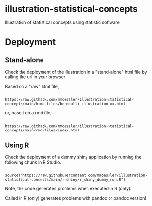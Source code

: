 # illustration-statistical-concepts

Illustration of statistical concepts using statistic software





# Deployment

## Stand-alone

Check the deployment of the illustration in a "stand-alone" html file by calling the url in your browser.

Based on a "raw" html file,

```

https://raw.githack.com/mmoessler/illustration-statistical-concepts/main/html-files/bernoulli_illustration_xx.html

```

or, based on a rmd file,

```

https://raw.githack.com/mmoessler/illustration-statistical-concepts/main/rmd-files/index.html

```

## Using R

Check the deployment of a dummy shiny application by running the following chunk in R Studio.

```

source("https://raw.githubusercontent.com/mmoessler/illustration-statistical-concepts/main/r-shiny/r_shiny_dummy_run.R")

```

Note, the code generates problems when executed in R (only).

Called in R (only) generates problems with pandoc or pandoc version!
